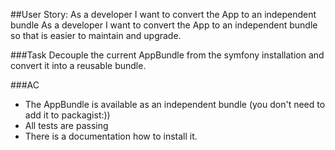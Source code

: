 ##User Story: As a developer I want to convert the App to an independent bundle
As a developer I want to convert the App to an independent bundle so that is easier to maintain and upgrade.

###Task
Decouple the current AppBundle from the symfony installation and convert it into a reusable bundle.

###AC
- The AppBundle is available as an independent bundle (you don't need to add it to packagist:)) 
- All tests are passing
- There is a documentation how to install it. 
